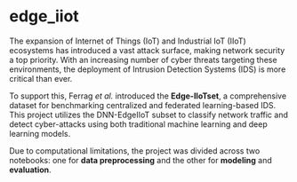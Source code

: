 # edge_iiot
The expansion of Internet of Things (IoT) and Industrial IoT (IIoT) ecosystems has introduced a vast attack surface, making network security a top priority. With an increasing number of cyber threats targeting these environments, the deployment of Intrusion Detection Systems (IDS) is more critical than ever.

To support this, Ferrag *et al.* introduced the **Edge-IIoTset**, a comprehensive dataset for benchmarking centralized and federated learning-based IDS. This project utilizes the DNN-EdgeIIoT subset to classify network traffic and detect cyber-attacks using both traditional machine learning and deep learning models.

Due to computational limitations, the project was divided across two notebooks: one for **data preprocessing** and the other for **modeling** and **evaluation**.
